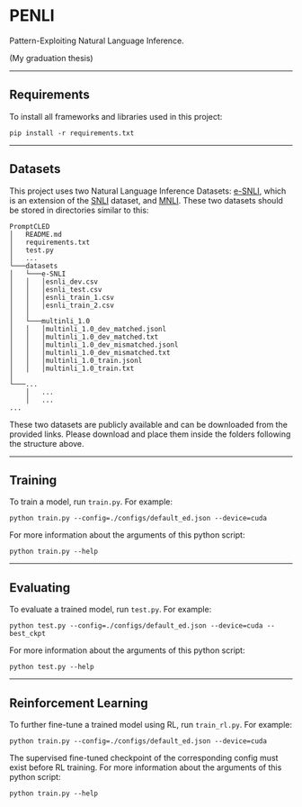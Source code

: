 # PENLI
Pattern-Exploiting Natural Language Inference.

(My graduation thesis)
___________________________________________
## Requirements
To install all frameworks and libraries used in this project:
```
pip install -r requirements.txt
```
___________________________________________
## Datasets
This project uses two Natural Language Inference Datasets: [e-SNLI](https://github.com/OanaMariaCamburu/e-SNLI), which 
is an extension of the [SNLI](https://nlp.stanford.edu/projects/snli/) dataset,
and [MNLI](https://cims.nyu.edu/~sbowman/multinli/).
These two datasets should be stored in directories similar to this:  
```
PromptCLED
│   README.md
│   requirements.txt    
│   test.py
│   ...
└───datasets
│   └───e-SNLI
│   │   │esnli_dev.csv
│   │   │esnli_test.csv
│   │   │esnli_train_1.csv
│   │   │esnli_train_2.csv
│   │   
│   └───multinli_1.0
│   │   │multinli_1.0_dev_matched.jsonl
│   │   │multinli_1.0_dev_matched.txt
│   │   │multinli_1.0_dev_mismatched.jsonl
│   │   │multinli_1.0_dev_mismatched.txt   
│   │   │multinli_1.0_train.jsonl   
│   │   │multinli_1.0_train.txt  
│   
└───...
    │   ...
    │   ...
...
```  
These two datasets are publicly available and can be downloaded from the provided links.
Please download and place them inside the folders following the structure above.

___________________________________________
## Training
To train a model, run `train.py`. For example:
```
python train.py --config=./configs/default_ed.json --device=cuda
```
For more information about the arguments of this python script:
```
python train.py --help
```
___________________________________________
## Evaluating
To evaluate a trained model, run `test.py`. For example:
```
python test.py --config=./configs/default_ed.json --device=cuda --best_ckpt
```
For more information about the arguments of this python script:
```
python test.py --help
```
___________________________________________
## Reinforcement Learning
To further fine-tune a trained model using RL, run `train_rl.py`. For example:
```
python train.py --config=./configs/default_ed.json --device=cuda
```
The supervised fine-tuned checkpoint of the corresponding config must exist before RL training.
For more information about the arguments of this python script:
```
python train.py --help
```
